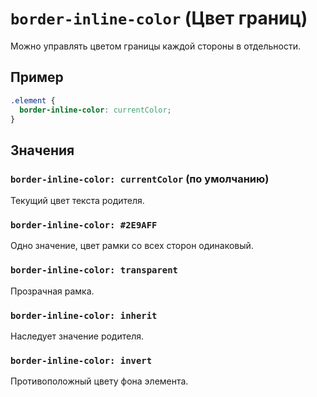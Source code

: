 # `border-inline-color` (Цвет границ)

Можно управлять цветом границы каждой стороны в отдельности.

## Пример

```css
.element {
  border-inline-color: currentColor;
}
```

## Значения

### `border-inline-color: currentColor` (по умолчанию)

Текущий цвет текста родителя.

### `border-inline-color: #2E9AFF`

Одно значение, цвет рамки со всех сторон одинаковый.

### `border-inline-color: transparent`

Прозрачная рамка.

### `border-inline-color: inherit`

Наследует значение родителя.

### `border-inline-color: invert`

Противоположный цвету фона элемента.
